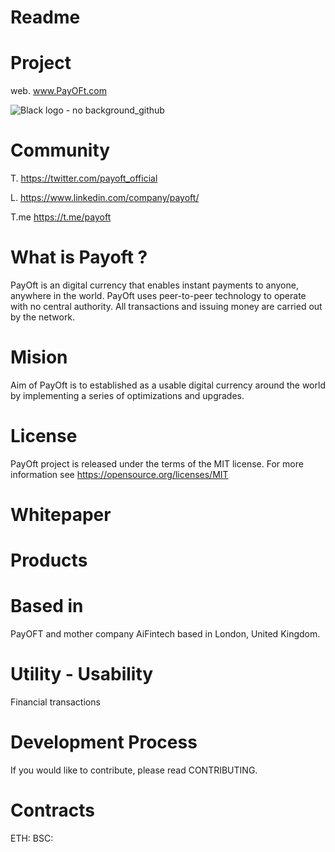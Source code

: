 # Readme
# Project
web. www.PayOFt.com

![Black logo - no background_github](https://user-images.githubusercontent.com/93432547/139534712-e33eb9f5-4087-433a-b761-8875adfe9c22.png)


# Community
T.  https://twitter.com/payoft_official

L.  https://www.linkedin.com/company/payoft/

T.me https://t.me/payoft


# What is Payoft ?

PayOft is an digital currency that enables instant payments to anyone, anywhere in the world. 
PayOft uses peer-to-peer technology to operate with no central authority. All transactions and issuing money are carried out by the network.

# Mision

Aim of PayOft is to established as a usable digital currency around the world by implementing a series of optimizations and upgrades.

# License

PayOft project is released under the terms of the MIT license. For more information see https://opensource.org/licenses/MIT

# Whitepaper

# Products



# Based in

PayOFT and mother company AiFintech based in London, United Kingdom.


# Utility - Usability

Financial transactions




# Development Process

If you would like to contribute, please read CONTRIBUTING.

# Contracts
ETH:
BSC:
